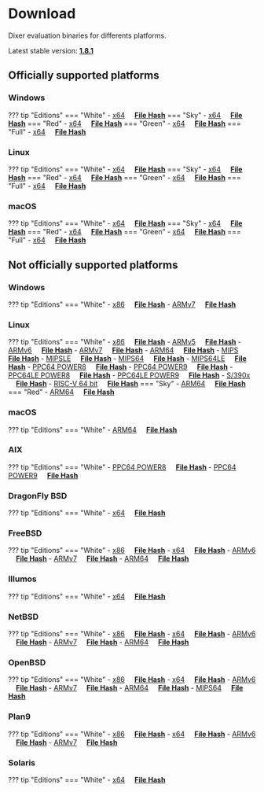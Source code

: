 # Download

Dixer evaluation binaries for differents platforms.

Latest stable version: [**1.8.1**](Changelog.md#181-_-july-18-2021)

## Officially supported platforms

### Windows

??? tip "Editions"
    === "White"
        - [x64](../dl/1.8.1/white/windows/dixer_amd64.exe) &nbsp;&nbsp;&nbsp; **<a href="../dl/?info=1.8.1/white/windows/dixer_amd64.exe" target="_blank">File Hash</a>**
    === "Sky"
        - [x64](../dl/1.8.1/sky/windows/dixer_amd64.exe) &nbsp;&nbsp;&nbsp; **<a href="../dl/?info=1.8.1/sky/windows/dixer_amd64.exe" target="_blank">File Hash</a>**
    === "Red"
        - [x64](../dl/1.8.1/red/windows/dixer_amd64.exe) &nbsp;&nbsp;&nbsp; **<a href="../dl/?info=1.8.1/red/windows/dixer_amd64.exe" target="_blank">File Hash</a>**
    === "Green"
        - [x64](../dl/1.8.1/green/windows/dixer_amd64.exe) &nbsp;&nbsp;&nbsp; **<a href="../dl/?info=1.8.1/green/windows/dixer_amd64.exe" target="_blank">File Hash</a>**
    === "Full"
        - [x64](../dl/1.8.1/full/windows/dixer_amd64.exe) &nbsp;&nbsp;&nbsp; **<a href="../dl/?info=1.8.1/full/windows/dixer_amd64.exe" target="_blank">File Hash</a>**

### Linux

??? tip "Editions"
    === "White"
        - [x64](../dl/1.8.1/white/linux/dixer_amd64) &nbsp;&nbsp;&nbsp; **<a href="../dl/?info=1.8.1/white/linux/dixer_amd64" target="_blank">File Hash</a>**
    === "Sky"
        - [x64](../dl/1.8.1/sky/linux/dixer_amd64) &nbsp;&nbsp;&nbsp; **<a href="../dl/?info=1.8.1/sky/linux/dixer_amd64" target="_blank">File Hash</a>**
    === "Red"
        - [x64](../dl/1.8.1/red/linux/dixer_amd64) &nbsp;&nbsp;&nbsp; **<a href="../dl/?info=1.8.1/red/linux/dixer_amd64" target="_blank">File Hash</a>**
    === "Green"
        - [x64](../dl/1.8.1/green/linux/dixer_amd64) &nbsp;&nbsp;&nbsp; **<a href="../dl/?info=1.8.1/green/linux/dixer_amd64" target="_blank">File Hash</a>**
    === "Full"
        - [x64](../dl/1.8.1/full/linux/dixer_amd64) &nbsp;&nbsp;&nbsp; **<a href="../dl/?info=1.8.1/full/linux/dixer_amd64" target="_blank">File Hash</a>**

### macOS

??? tip "Editions"
    === "White"
        - [x64](../dl/1.8.1/white/darwin/dixer_amd64) &nbsp;&nbsp;&nbsp; **<a href="../dl/?info=1.8.1/white/darwin/dixer_amd64" target="_blank">File Hash</a>**
    === "Sky"
        - [x64](../dl/1.8.1/sky/darwin/dixer_amd64) &nbsp;&nbsp;&nbsp; **<a href="../dl/?info=1.8.1/sky/darwin/dixer_amd64" target="_blank">File Hash</a>**
    === "Red"
        - [x64](../dl/1.8.1/red/darwin/dixer_amd64) &nbsp;&nbsp;&nbsp; **<a href="../dl/?info=1.8.1/red/darwin/dixer_amd64" target="_blank">File Hash</a>**
    === "Green"
        - [x64](../dl/1.8.1/green/darwin/dixer_amd64) &nbsp;&nbsp;&nbsp; **<a href="../dl/?info=1.8.1/green/darwin/dixer_amd64" target="_blank">File Hash</a>**
    === "Full"
        - [x64](../dl/1.8.1/full/darwin/dixer_amd64) &nbsp;&nbsp;&nbsp; **<a href="../dl/?info=1.8.1/full/darwin/dixer_amd64" target="_blank">File Hash</a>**

## Not officially supported platforms

### Windows

??? tip "Editions"
    === "White"
        - [x86](../dl/1.8.1/white/windows/dixer_386.exe) &nbsp;&nbsp;&nbsp; **<a href="../dl/?info=1.8.1/white/windows/dixer_386.exe" target="_blank">File Hash</a>**
        - [ARMv7](../dl/1.8.1/white/windows/dixer_armV7.exe) &nbsp;&nbsp;&nbsp; **<a href="../dl/?info=1.8.1/white/windows/dixer_armV7.exe" target="_blank">File Hash</a>**

### Linux

??? tip "Editions"
    === "White"
        - [x86](../dl/1.8.1/white/linux/dixer_386) &nbsp;&nbsp;&nbsp; **<a href="../dl/?info=1.8.1/white/linux/dixer_386" target="_blank">File Hash</a>**
        - [ARMv5](../dl/1.8.1/white/linux/dixer_armV5) &nbsp;&nbsp;&nbsp; **<a href="../dl/?info=1.8.1/white/linux/dixer_armV5" target="_blank">File Hash</a>**
        - [ARMv6](../dl/1.8.1/white/linux/dixer_armV6) &nbsp;&nbsp;&nbsp; **<a href="../dl/?info=1.8.1/white/linux/dixer_armV6" target="_blank">File Hash</a>**
        - [ARMv7](../dl/1.8.1/white/linux/dixer_armV7) &nbsp;&nbsp;&nbsp; **<a href="../dl/?info=1.8.1/white/linux/dixer_armV7" target="_blank">File Hash</a>**
        - [ARM64](../dl/1.8.1/white/linux/dixer_arm64) &nbsp;&nbsp;&nbsp; **<a href="../dl/?info=1.8.1/white/linux/dixer_arm64" target="_blank">File Hash</a>**
        - [MIPS](../dl/1.8.1/white/linux/dixer_mips) &nbsp;&nbsp;&nbsp; **<a href="../dl/?info=1.8.1/white/linux/dixer_mips" target="_blank">File Hash</a>**
        - [MIPSLE](../dl/1.8.1/white/linux/dixer_mipsle) &nbsp;&nbsp;&nbsp; **<a href="../dl/?info=1.8.1/white/linux/dixer_mipsle" target="_blank">File Hash</a>**
        - [MIPS64](../dl/1.8.1/white/linux/dixer_mips64) &nbsp;&nbsp;&nbsp; **<a href="../dl/?info=1.8.1/white/linux/dixer_mips64" target="_blank">File Hash</a>**
        - [MIPS64LE](../dl/1.8.1/white/linux/dixer_mips64le) &nbsp;&nbsp;&nbsp; **<a href="../dl/?info=1.8.1/white/linux/dixer_mips64le" target="_blank">File Hash</a>**
        - [PPC64 POWER8](../dl/1.8.1/white/linux/dixer_ppc64_power8) &nbsp;&nbsp;&nbsp; **<a href="../dl/?info=1.8.1/white/linux/dixer_ppc64_power8" target="_blank">File Hash</a>**
        - [PPC64 POWER9](../dl/1.8.1/white/linux/dixer_ppc64_power9) &nbsp;&nbsp;&nbsp; **<a href="../dl/?info=1.8.1/white/linux/dixer_ppc64_power9" target="_blank">File Hash</a>**
        - [PPC64LE POWER8](../dl/1.8.1/white/linux/dixer_ppc64le_power8) &nbsp;&nbsp;&nbsp; **<a href="../dl/?info=1.8.1/white/linux/dixer_ppc64le_power8" target="_blank">File Hash</a>**
        - [PPC64LE POWER9](../dl/1.8.1/white/linux/dixer_ppc64le_power9) &nbsp;&nbsp;&nbsp; **<a href="../dl/?info=1.8.1/white/linux/dixer_ppc64le_power9" target="_blank">File Hash</a>**
        - [S/390x](../dl/1.8.1/white/linux/dixer_s390x) &nbsp;&nbsp;&nbsp; **<a href="../dl/?info=1.8.1/white/linux/dixer_s390x" target="_blank">File Hash</a>**
        - [RISC-V 64 bit](../dl/1.8.1/white/linux/dixer_riscv64) &nbsp;&nbsp;&nbsp; **<a href="../dl/?info=1.8.1/white/linux/dixer_riscv64" target="_blank">File Hash</a>**
    === "Sky"
        - [ARM64](../dl/1.8.1/sky/linux/dixer_arm64) &nbsp;&nbsp;&nbsp; **<a href="../dl/?info=1.8.1/sky/linux/dixer_arm64" target="_blank">File Hash</a>**
    === "Red"
        - [ARM64](../dl/1.8.1/red/linux/dixer_arm64) &nbsp;&nbsp;&nbsp; **<a href="../dl/?info=1.8.1/red/linux/dixer_arm64" target="_blank">File Hash</a>**

### macOS

??? tip "Editions"
    === "White"
        - [ARM64](../dl/1.8.1/white/darwin/dixer_arm64) &nbsp;&nbsp;&nbsp; **<a href="../dl/?info=1.8.1/white/darwin/dixer_arm64" target="_blank">File Hash</a>**

### AIX

??? tip "Editions"
    === "White"
        - [PPC64 POWER8](../dl/1.8.1/white/aix/dixer_ppc64_power8) &nbsp;&nbsp;&nbsp; **<a href="../dl/?info=1.8.1/white/aix/dixer_ppc64_power8" target="_blank">File Hash</a>**
        - [PPC64 POWER9](../dl/1.8.1/white/aix/dixer_ppc64_power9) &nbsp;&nbsp;&nbsp; **<a href="../dl/?info=1.8.1/white/aix/dixer_ppc64_power9" target="_blank">File Hash</a>**

### DragonFly BSD

??? tip "Editions"
    === "White"
        - [x64](../dl/1.8.1/white/dragonfly/dixer_amd64) &nbsp;&nbsp;&nbsp; **<a href="../dl/?info=1.8.1/white/dragonfly/dixer_amd64" target="_blank">File Hash</a>**

### FreeBSD

??? tip "Editions"
    === "White"
        - [x86](../dl/1.8.1/white/freebsd/dixer_386) &nbsp;&nbsp;&nbsp; **<a href="../dl/?info=1.8.1/white/freebsd/dixer_386" target="_blank">File Hash</a>**
        - [x64](../dl/1.8.1/white/freebsd/dixer_amd64) &nbsp;&nbsp;&nbsp; **<a href="../dl/?info=1.8.1/white/freebsd/dixer_amd64" target="_blank">File Hash</a>**
        - [ARMv6](../dl/1.8.1/white/freebsd/dixer_armV6) &nbsp;&nbsp;&nbsp; **<a href="../dl/?info=1.8.1/white/freebsd/dixer_armV6" target="_blank">File Hash</a>**
        - [ARMv7](../dl/1.8.1/white/freebsd/dixer_armV7) &nbsp;&nbsp;&nbsp; **<a href="../dl/?info=1.8.1/white/freebsd/dixer_armV7" target="_blank">File Hash</a>**
        - [ARM64](../dl/1.8.1/white/freebsd/dixer_arm64) &nbsp;&nbsp;&nbsp; **<a href="../dl/?info=1.8.1/white/freebsd/dixer_arm64" target="_blank">File Hash</a>**

### Illumos

??? tip "Editions"
    === "White"
        - [x64](../dl/1.8.1/white/illumos/dixer_amd64) &nbsp;&nbsp;&nbsp; **<a href="../dl/?info=1.8.1/white/illumos/dixer_amd64" target="_blank">File Hash</a>**

### NetBSD

??? tip "Editions"
    === "White"
        - [x86](../dl/1.8.1/white/netbsd/dixer_386) &nbsp;&nbsp;&nbsp; **<a href="../dl/?info=1.8.1/white/netbsd/dixer_386" target="_blank">File Hash</a>**
        - [x64](../dl/1.8.1/white/netbsd/dixer_amd64) &nbsp;&nbsp;&nbsp; **<a href="../dl/?info=1.8.1/white/netbsd/dixer_amd64" target="_blank">File Hash</a>**
        - [ARMv6](../dl/1.8.1/white/netbsd/dixer_armV6) &nbsp;&nbsp;&nbsp; **<a href="../dl/?info=1.8.1/white/netbsd/dixer_armV6" target="_blank">File Hash</a>**
        - [ARMv7](../dl/1.8.1/white/netbsd/dixer_armV7) &nbsp;&nbsp;&nbsp; **<a href="../dl/?info=1.8.1/white/netbsd/dixer_armV7" target="_blank">File Hash</a>**
        - [ARM64](../dl/1.8.1/white/netbsd/dixer_arm64) &nbsp;&nbsp;&nbsp; **<a href="../dl/?info=1.8.1/white/netbsd/dixer_arm64" target="_blank">File Hash</a>**

### OpenBSD

??? tip "Editions"
    === "White"
        - [x86](../dl/1.8.1/white/openbsd/dixer_386) &nbsp;&nbsp;&nbsp; **<a href="../dl/?info=1.8.1/white/openbsd/dixer_386" target="_blank">File Hash</a>**
        - [x64](../dl/1.8.1/white/openbsd/dixer_amd64) &nbsp;&nbsp;&nbsp; **<a href="../dl/?info=1.8.1/white/openbsd/dixer_amd64" target="_blank">File Hash</a>**
        - [ARMv6](../dl/1.8.1/white/openbsd/dixer_armV6) &nbsp;&nbsp;&nbsp; **<a href="../dl/?info=1.8.1/white/openbsd/dixer_armV6" target="_blank">File Hash</a>**
        - [ARMv7](../dl/1.8.1/white/openbsd/dixer_armV7) &nbsp;&nbsp;&nbsp; **<a href="../dl/?info=1.8.1/white/openbsd/dixer_armV7" target="_blank">File Hash</a>**
        - [ARM64](../dl/1.8.1/white/openbsd/dixer_arm64) &nbsp;&nbsp;&nbsp; **<a href="../dl/?info=1.8.1/white/openbsd/dixer_arm64" target="_blank">File Hash</a>**
        - [MIPS64](../dl/1.8.1/white/openbsd/dixer_mips64) &nbsp;&nbsp;&nbsp; **<a href="../dl/?info=1.8.1/white/openbsd/dixer_mips64" target="_blank">File Hash</a>**

### Plan9

??? tip "Editions"
    === "White"
        - [x86](../dl/1.8.1/white/plan9/dixer_386) &nbsp;&nbsp;&nbsp; **<a href="../dl/?info=1.8.1/white/plan9/dixer_386" target="_blank">File Hash</a>**
        - [x64](../dl/1.8.1/white/plan9/dixer_amd64) &nbsp;&nbsp;&nbsp; **<a href="../dl/?info=1.8.1/white/plan9/dixer_amd64" target="_blank">File Hash</a>**
        - [ARMv6](../dl/1.8.1/white/plan9/dixer_armV6) &nbsp;&nbsp;&nbsp; **<a href="../dl/?info=1.8.1/white/plan9/dixer_armV6" target="_blank">File Hash</a>**
        - [ARMv7](../dl/1.8.1/white/plan9/dixer_armV7) &nbsp;&nbsp;&nbsp; **<a href="../dl/?info=1.8.1/white/plan9/dixer_armV7" target="_blank">File Hash</a>**

### Solaris

??? tip "Editions"
    === "White"
        - [x64](../dl/1.8.1/white/solaris/dixer_amd64) &nbsp;&nbsp;&nbsp; **<a href="../dl/?info=1.8.1/white/solaris/dixer_amd64" target="_blank">File Hash</a>**
